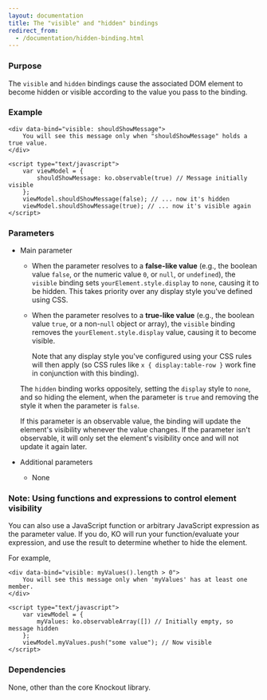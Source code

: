 ```yaml
---
layout: documentation
title: The "visible" and "hidden" bindings
redirect_from:
  - /documentation/hidden-binding.html
---
```


### Purpose
The `visible` and `hidden` bindings cause the associated DOM element to become hidden or visible according to the value you pass to the binding.

### Example
    <div data-bind="visible: shouldShowMessage">
	    You will see this message only when "shouldShowMessage" holds a true value.
    </div>

    <script type="text/javascript">
	    var viewModel = {
			shouldShowMessage: ko.observable(true) // Message initially visible
	    };
	    viewModel.shouldShowMessage(false); // ... now it's hidden
	    viewModel.shouldShowMessage(true); // ... now it's visible again
    </script>

### Parameters

  * Main parameter

      * When the parameter resolves to a **false-like value** (e.g., the boolean value `false`, or the numeric value `0`, or `null`, or `undefined`), the `visible` binding sets `yourElement.style.display` to `none`, causing it to be hidden. This takes priority over any display style you've defined using CSS.

      * When the parameter resolves to a **true-like value** (e.g., the boolean value `true`, or a non-`null` object or array), the `visible` binding removes the `yourElement.style.display` value, causing it to become visible.

        Note that any display style you've configured using your CSS rules will then apply (so CSS rules like `x { display:table-row }` work fine in conjunction with this binding).
        
    The `hidden` binding works oppositely, setting the `display` style to `none`, and so hiding the element, when the parameter is `true` and removing the style it when the parameter is `false`.

    If this parameter is an observable value, the binding will update the element's visibility whenever the value changes. If the parameter isn't observable, it will only set the element's visibility once and will not update it again later.

  * Additional parameters

      * None

### Note: Using functions and expressions to control element visibility

You can also use a JavaScript function or arbitrary JavaScript expression as the parameter value. If you do, KO will run your function/evaluate your expression, and use the result to determine whether to hide the element.

For example,

    <div data-bind="visible: myValues().length > 0">
	    You will see this message only when 'myValues' has at least one member.
    </div>

    <script type="text/javascript">
	    var viewModel = {
			myValues: ko.observableArray([]) // Initially empty, so message hidden
	    };
	    viewModel.myValues.push("some value"); // Now visible
    </script>

### Dependencies

None, other than the core Knockout library.
